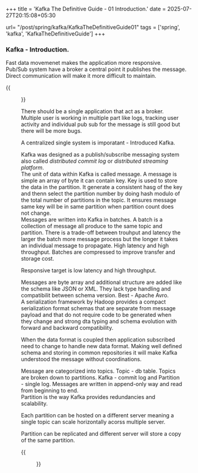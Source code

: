 +++
title = 'Kafka The Definitive Guide - 01 Introduction.'
date = 2025-07-27T20:15:08+05:30

url= "/post/spring/kafka/KafkaTheDefinitiveGuide01"
tags = ['spring', 'kafka', 'KafkaTheDefinitiveGuide']
+++

### **Kafka - Introduction.**
Fast data movemenet makes the application more responsive.  
Pub/Sub system have a broker a central point it publishes the message.
Direct communication will make it more difficult to maintain. 

{{<figure src="/images/Spring/Kafka/KafkaTheDefinitiveGuide/01KafkaIntroduction/CentralSystem.png" alt="CentralSystem." caption="">}}

There should be a single application that act as a broker.
Multiple user is working in multiple part like logs, tracking user activity and individual pub sub for the message is still good but there will be more bugs. 


A centralized single system is imporatant - Introduced Kafka.

Kafka was designed as a publish/subscribe messaging system also called _distributed commit log_ or _distributed streaming platform_.   
The unit of data within Kafka is called message. A message is simple an array of byte it can contain key. Key is used to store the data in the partition. It generate a consistent hasg of the key and thenn select the partition number by doing hash modulo of the total number of partitions in the topic. It ensures message same key will be in same partition when partition count does not change.  
Messages are written into Kafka in batches. A batch is a collection of message all produce to the same topic and partition. There is a trade-off between trouhput and latency the larger the batch more message process but the longer it takes an individual message to propagate. High latency and high throughput. Batches are compressed to improve transfer and storage cost.

Responsive target is low latency and high throughput.

Messages are byte array and additional structure are added like the schema like JSON or XML. They lack type handling and  compatibilit between schema version. Best - Apache Avro.  
A serialization framework by Hadoop provides a compact serialization format schemas that are separate from message payload and that do not require code to be generated when they change and strong dta typing and schema evolution with forward and backward compatibility.  

When the data format is coupled then application subscribed need to change to handle new data format. Making well defined schema and storing in common repositories it will make Kafka understood the message without coordinations.

Message are categorized into topics. Topic - db table. Topics are broken down to partitions. Kafka - commit log and Partition - single log.
Messages are written in append-only way and read from beginning to end.  
Partition is the way Kafka provides redundancies and scalability.

Each partition can be hosted on a different server meaning a single topic can scale horizontally acorss multiple server.  

Partition can be replicated and different server will store a copy of the same partition.

{{<figure src="/images/Spring/Kafka/KafkaTheDefinitiveGuide/01KafkaIntroduction/TopicWithPartition.png" alt="CentralSystem." caption="Topic with Multiple Partitions.">}}
